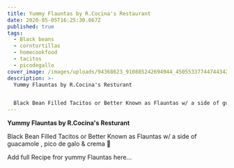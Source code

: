 ```yaml
---
title: Yummy Flauntas by R.Cocina's Restaurant
date: 2020-05-05T16:25:30.667Z
published: true
tags:
  - Black beans
  - corntortillas
  - homecookfood
  - tacitos
  - picodegallo
cover_image: /images/uploads/94368623_910885242694944_4505533774474434234_n.jpg
description: >-
  Yummy Flauntas by R.Cocina's Resturant


  Black Bean Filled Tacitos or Better Known as Flauntas w/ a side of guacamole , pico de galo & crema 🌱
---
```

**Yummy Flauntas by R.Cocina's Resturant**

Black Bean Filled Tacitos or Better Known as Flauntas w/ a side of guacamole , pico de galo & crema 🌱

Add full Recipe fror yummy Flauntas here...
